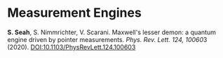 # Measurement Engines

**S. Seah**, S. Nimmrichter, V. Scarani. Maxwell's lesser demon: a quantum engine driven by pointer measurements. *Phys. Rev. Lett. 124, 10060*3 (2020). [DOI:10.1103/PhysRevLett.124.100603](https://journals.aps.org/prl/abstract/10.1103/PhysRevLett.124.100603)